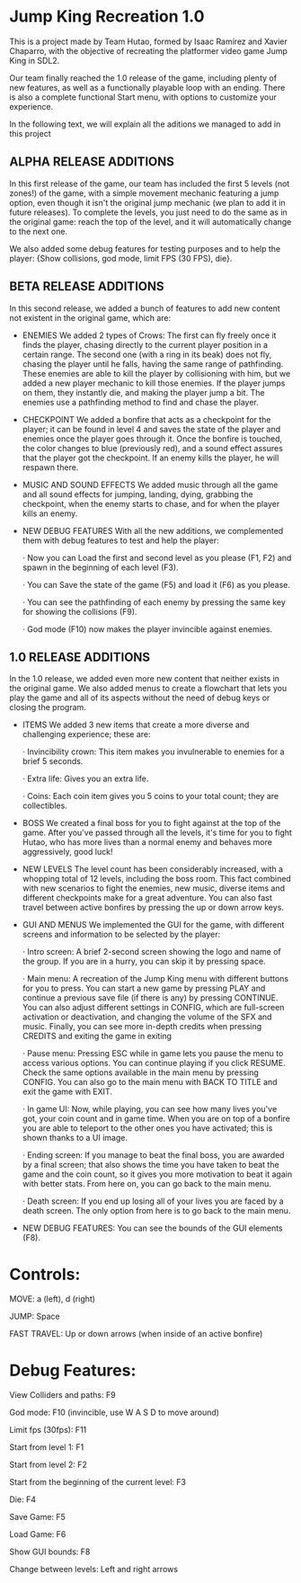 # Jump King Recreation 1.0

This is a project made by Team Hutao, formed by Isaac Ramírez and Xavier Chaparro, with the objective of recreating the platformer video game Jump King in SDL2.

Our team finally reached the 1.0 release of the game, including plenty of new features, as well as a functionally playable loop with an ending.
There is also a complete functional Start menu, with options to customize your experience.

In the following text, we will explain all the aditions we managed to add in this project

## ALPHA RELEASE ADDITIONS
In this first release of the game, our team has included the first 5 levels (not zones!) of the game, with a simple movement mechanic featuring a jump option, even though it isn't the original jump mechanic (we plan to add it in future releases). To complete the levels, you just need to do the same as in the original game: reach the top of the level, and it will automatically change to the next one.

We also added some debug features for testing purposes and to help the player: {Show collisions, god mode, limit FPS (30 FPS), die}.

## BETA RELEASE ADDITIONS
In this second release, we added a bunch of features to add new content not existent in the original game, which are:

- ENEMIES
  We added 2 types of Crows: The first can fly freely once it finds the player, chasing directly to the current player position in a certain range. The second one (with a ring in its beak) does not fly, chasing the player until he falls, having the same range of pathfinding.
  These enemies are able to kill the player by collisioning with him, but we added a new player mechanic to kill those enemies. If the player jumps on them, they instantly die, and making the player jump a bit.
  The enemies use a pathfinding method to find and chase the player.

- CHECKPOINT
  We added a bonfire that acts as a checkpoint for the player; it can be found in level 4 and saves the state of the player and enemies once the player goes through it. Once the bonfire is touched, the color changes to blue (previously red), and a sound effect assures that the player got the checkpoint. If an enemy kills the player, he will respawn there.

- MUSIC AND SOUND EFFECTS
  We added music through all the game and all sound effects for jumping, landing, dying, grabbing the checkpoint, when the enemy starts to chase, and for when the player kills an enemy.

- NEW DEBUG FEATURES
  With all the new additions, we complemented them with debug features to test and help the player:
  
  · Now you can Load the first and second level as you please (F1, F2) and spawn in the beginning of each level (F3).
  
  · You can Save the state of the game (F5) and load it (F6) as you please.
  
  · You can see the pathfinding of each enemy by pressing the same key for showing the collisions (F9).
  
  · God mode (F10) now makes the player invincible against enemies.
  
## 1.0 RELEASE ADDITIONS
In the 1.0 release, we added even more new content that neither exists in the original game. 
We also added menus to create a flowchart that lets you play the game and all of its aspects without the need of debug keys or closing the program.

- ITEMS
  We added 3 new items that create a more diverse and challenging experience; these are:
  
  · Invincibility crown: This item makes you invulnerable to enemies for a brief 5 seconds.

  · Extra life: Gives you an extra life.

  · Coins: Each coin item gives you 5 coins to your total count; they are collectibles.

- BOSS
  We created a final boss for you to fight against at the top of the game. After you've passed through all the levels, it's time for you to fight Hutao, who has more lives than a normal enemy and behaves more aggressively, good luck!

- NEW LEVELS
  The level count has been considerably increased, with a whopping total of 12 levels, including the boss room. This fact combined with new scenarios to fight the enemies, new music, diverse items and different checkpoints make for a great adventure.
  You can also fast travel between active bonfires by pressing the up or down arrow keys.

- GUI AND MENUS 
  We implemented the GUI for the game, with different screens and information to be selected by the player:

  · Intro screen: A brief 2-second screen showing the logo and name of the group. If you are in a hurry, you can skip it by pressing space.

  · Main menu: A recreation of the Jump King menu with different buttons for you to press. You can start a new game by pressing PLAY and continue a previous save file (if there is any) by pressing CONTINUE.
               You can also adjust different settings in CONFIG, which are full-screen activation or deactivation, and changing the volume of the SFX and music. Finally, you can see more in-depth credits when pressing CREDITS and exiting the game in exiting
  
  · Pause menu: Pressing ESC while in game lets you pause the menu to access various options. You can continue playing if you click RESUME. Check the same options available in the main menu by pressing CONFIG. 
                You can also go to the main menu with BACK TO TITLE and exit the game with EXIT.

  · In game UI: Now, while playing, you can see how many lives you've got, your coin count and in game time. When you are on top of a bonfire you are able to teleport to the other ones you have activated; this is shown thanks to a UI image.

  · Ending screen: If you manage to beat the final boss, you are awarded by a final screen; that also shows the time you have taken to beat the game and the coin count, so it gives you more motivation to beat it again with better stats. From here on, you can go back to the main menu.

  · Death screen: If you end up losing all of your lives you are faced by a death screen. The only option from here is to go back to the main menu.

- NEW DEBUG FEATURES:
  You can see the bounds of the GUI elements (F8).

# Controls:

MOVE: a (left), d (right)

JUMP: Space

FAST TRAVEL: Up or down arrows (when inside of an active bonfire)

# Debug Features:

View Colliders and paths: F9

God mode: F10 (invincible, use W A S D to move around)

Limit fps (30fps): F11

Start from level 1: F1

Start from level 2: F2

Start from the beginning of the current level: F3

Die: F4 

Save Game: F5

Load Game: F6

Show GUI bounds: F8

Change between levels: Left and right arrows